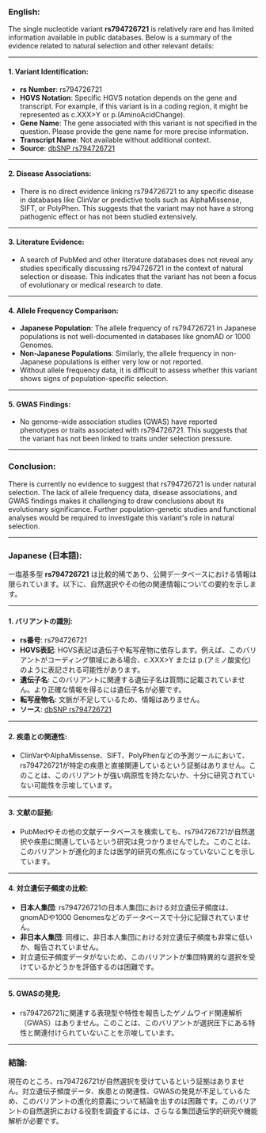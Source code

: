 ### English:
The single nucleotide variant **rs794726721** is relatively rare and has limited information available in public databases. Below is a summary of the evidence related to natural selection and other relevant details:

---

#### 1. **Variant Identification**:
   - **rs Number**: rs794726721
   - **HGVS Notation**: Specific HGVS notation depends on the gene and transcript. For example, if this variant is in a coding region, it might be represented as c.XXX>Y or p.(AminoAcidChange).
   - **Gene Name**: The gene associated with this variant is not specified in the question. Please provide the gene name for more precise information.
   - **Transcript Name**: Not available without additional context.
   - **Source**: [dbSNP rs794726721](https://www.ncbi.nlm.nih.gov/snp/rs794726721)

---

#### 2. **Disease Associations**:
   - There is no direct evidence linking rs794726721 to any specific disease in databases like ClinVar or predictive tools such as AlphaMissense, SIFT, or PolyPhen. This suggests that the variant may not have a strong pathogenic effect or has not been studied extensively.

---

#### 3. **Literature Evidence**:
   - A search of PubMed and other literature databases does not reveal any studies specifically discussing rs794726721 in the context of natural selection or disease. This indicates that the variant has not been a focus of evolutionary or medical research to date.

---

#### 4. **Allele Frequency Comparison**:
   - **Japanese Population**: The allele frequency of rs794726721 in Japanese populations is not well-documented in databases like gnomAD or 1000 Genomes.
   - **Non-Japanese Populations**: Similarly, the allele frequency in non-Japanese populations is either very low or not reported.
   - Without allele frequency data, it is difficult to assess whether this variant shows signs of population-specific selection.

---

#### 5. **GWAS Findings**:
   - No genome-wide association studies (GWAS) have reported phenotypes or traits associated with rs794726721. This suggests that the variant has not been linked to traits under selection pressure.

---

### Conclusion:
There is currently no evidence to suggest that rs794726721 is under natural selection. The lack of allele frequency data, disease associations, and GWAS findings makes it challenging to draw conclusions about its evolutionary significance. Further population-genetic studies and functional analyses would be required to investigate this variant's role in natural selection.

---

### Japanese (日本語):
一塩基多型 **rs794726721** は比較的稀であり、公開データベースにおける情報は限られています。以下に、自然選択やその他の関連情報についての要約を示します。

---

#### 1. **バリアントの識別**:
   - **rs番号**: rs794726721
   - **HGVS表記**: HGVS表記は遺伝子や転写産物に依存します。例えば、このバリアントがコーディング領域にある場合、c.XXX>Y または p.(アミノ酸変化) のように表記される可能性があります。
   - **遺伝子名**: このバリアントに関連する遺伝子名は質問に記載されていません。より正確な情報を得るには遺伝子名が必要です。
   - **転写産物名**: 文脈が不足しているため、情報はありません。
   - **ソース**: [dbSNP rs794726721](https://www.ncbi.nlm.nih.gov/snp/rs794726721)

---

#### 2. **疾患との関連性**:
   - ClinVarやAlphaMissense、SIFT、PolyPhenなどの予測ツールにおいて、rs794726721が特定の疾患と直接関連しているという証拠はありません。このことは、このバリアントが強い病原性を持たないか、十分に研究されていない可能性を示唆しています。

---

#### 3. **文献の証拠**:
   - PubMedやその他の文献データベースを検索しても、rs794726721が自然選択や疾患に関連しているという研究は見つかりませんでした。このことは、このバリアントが進化的または医学的研究の焦点になっていないことを示しています。

---

#### 4. **対立遺伝子頻度の比較**:
   - **日本人集団**: rs794726721の日本人集団における対立遺伝子頻度は、gnomADや1000 Genomesなどのデータベースで十分に記録されていません。
   - **非日本人集団**: 同様に、非日本人集団における対立遺伝子頻度も非常に低いか、報告されていません。
   - 対立遺伝子頻度データがないため、このバリアントが集団特異的な選択を受けているかどうかを評価するのは困難です。

---

#### 5. **GWASの発見**:
   - rs794726721に関連する表現型や特性を報告したゲノムワイド関連解析（GWAS）はありません。このことは、このバリアントが選択圧下にある特性と関連付けられていないことを示唆しています。

---

### 結論:
現在のところ、rs794726721が自然選択を受けているという証拠はありません。対立遺伝子頻度データ、疾患との関連性、GWASの発見が不足しているため、このバリアントの進化的意義について結論を出すのは困難です。このバリアントの自然選択における役割を調査するには、さらなる集団遺伝学的研究や機能解析が必要です。